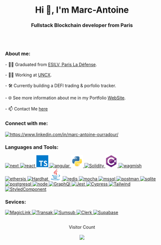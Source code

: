 <h1 align="center">Hi 👋, I'm Marc-Antoine</h1>
<h3 align="center">Fullstack Blockchain developer from Paris</h3>
<Br/><Br/>

<h3 align="left">About me:</h3>
<p align="left">
<div  align="left"> 
- 👨‍🎓 Graduated from <a href="https://www.esilv.fr/">ESILV, Paris La Défense</a>.
<Br/><Br/>
- 👨‍💻 Working at <a href="https://uncx.network/">UNCX</a>.
<Br/><Br/>
- 🛠 Currently building a DEFI trading & porfolio tracker.
<Br/><Br/>
- 🌐 See more information about me in my Portfolio <a href="https://marc-antoineourradour.fr/">WebSite</a>.
<Br/><Br/>
- 📫 Contact Me <a href="mailto:ourradourm@gmail.com">here</a>

<div/>
<h3 align="left">Connect with me:</h3>
<p align="left">
<a href="https://www.linkedin.com/in/marc-antoine-ourradour/" target="blank"><img align="center" src="https://raw.githubusercontent.com/rahuldkjain/github-profile-readme-generator/master/src/images/icons/Social/linked-in-alt.svg" alt="https://www.linkedin.com/in/marc-antoine-ourradour/" height="30" width="40" /></a>
</p>

<h3 align="left">Languages and Tools:</h3>
<p align="left"> 
   <a href="https://nextjs.org/" target="_blank" rel="noreferrer"> <img src="https://testrigor.com/wp-content/uploads/2023/04/nextjs-logo-square.png" alt="next" width="40" height="40"/> </a>
   <a href="https://react.dev/" target="_blank" rel="noreferrer"> <img src="https://pluspng.com/img-png/react-logo-png-javascript-logo-react-js-stickers-mugs-t-shirts-and-much-more-880x1136.jpg" alt="react" width="40" height="40"/> </a>
   <a href="https://www.typescriptlang.org/" target="_blank" rel="noreferrer"> <img src="https://raw.githubusercontent.com/devicons/devicon/master/icons/typescript/typescript-original.svg" alt="typescript" width="40" height="40"/> </a>
  <a href="https://angular.io" target="_blank" rel="noreferrer"> <img src="https://angular.io/assets/images/logos/angular/angular.svg" alt="angular" width="40" height="40"/> </a> 
  <a href="https://www.python.org" target="_blank" rel="noreferrer"> <img src="https://raw.githubusercontent.com/devicons/devicon/master/icons/python/python-original.svg" alt="python" width="40" height="40"/> </a> 
    <a href="https://docs.soliditylang.org/en/v0.8.14/" target="_blank" rel="noreferrer"> <img src="https://upload.wikimedia.org/wikipedia/commons/9/98/Solidity_logo.svg" alt="Solidity" width="40" height="40"/> </a>
  <a href="https://www.w3schools.com/cs/" target="_blank" rel="noreferrer"> <img src="https://raw.githubusercontent.com/devicons/devicon/master/icons/csharp/csharp-original.svg" alt="csharp" width="40" height="40"/> </a>  
     <a href="https://wagmi.sh/" target="_blank" rel="noreferrer"> <img src="https://avatars.githubusercontent.com/u/109633172?s=280&v=4" alt="wagmish" width="40" height="40"/> </a> 
  <a href="https://docs.ethers.io/v5/" target="_blank" rel="noreferrer"> <img src="https://gateway.pinata.cloud/ipfs/QmUGpGEHC3QR2L5h9QMMwSW3NUAAzT7tdqhgxxJL3NbTHJ" alt="ethersjs" width="40" height="40"/> </a> 
   <a href="https://hardhat.org/" target="_blank" rel="noreferrer"> <img src="https://gateway.pinata.cloud/ipfs/QmbUvUbE3v4zxqJofzwDqMDWrt9W9ggfraWMtbWyU9VczJ" alt="Hardhat" width="40" height="40"/> </a> 
  <a href="https://www.java.com" target="_blank" rel="noreferrer"> <img src="https://raw.githubusercontent.com/devicons/devicon/master/icons/java/java-original.svg" alt="java" width="40" height="40"/> </a> 
  <a href="https://redis.io/" target="_blank" rel="noreferrer"> <img src="https://upload.wikimedia.org/wikipedia/fr/6/6b/Redis_Logo.svg" alt="redis" width="40" height="40"/> </a> 
  <a href="https://mochajs.org" target="_blank" rel="noreferrer"> <img src="https://www.vectorlogo.zone/logos/mochajs/mochajs-icon.svg" alt="mocha" width="40" height="40"/> </a> 
  <a href="https://www.microsoft.com/en-us/sql-server" target="_blank" rel="noreferrer"> <img src="https://www.svgrepo.com/show/303229/microsoft-sql-server-logo.svg" alt="mssql" width="40" height="40"/> </a>  
  <a href="https://postman.com" target="_blank" rel="noreferrer"> <img src="https://www.vectorlogo.zone/logos/getpostman/getpostman-icon.svg" alt="postman" width="40" height="40"/> </a> 
  <a href="https://www.sqlite.org/" target="_blank" rel="noreferrer"> <img src="https://www.vectorlogo.zone/logos/sqlite/sqlite-icon.svg" alt="sqlite" width="40" height="40"/> </a> 
  <a href="https://www.postgresql.org/" target="_blank" rel="noreferrer"> <img src="https://upload.wikimedia.org/wikipedia/commons/2/29/Postgresql_elephant.svg" alt="postgresql" width="50" height="50"/> </a> 
 <a href="https://nodejs.org/en" target="_blank" rel="noreferrer"> <img src="https://w7.pngwing.com/pngs/760/885/png-transparent-node-js-javascript-express-js-react-chrome-v8-others-text-logo-sign.png" alt="node" width="80" height="40"/> </a>
   <a href="https://graphql.org/" target="_blank" rel="noreferrer"> <img src="https://res.cloudinary.com/practicaldev/image/fetch/s--LnuNOpZS--/c_limit%2Cf_auto%2Cfl_progressive%2Cq_auto%2Cw_880/https://blog.back4app.com/wp-content/uploads/2019/08/graphql-1120x515.png" alt="GraphQl" width="80" height="40"/> </a>
 <a href="https://jestjs.io" target="_blank" rel="noreferrer"> <img src="https://grafikart.fr/uploads/icons/jest.svg" alt="Jest" width="80" height="40"/> </a>
   <a href="https://www.cypress.io" target="_blank" rel="noreferrer"> <img src="https://th.bing.com/th/id/OIP.NvPgYjeU1dR4cDlYOBsszAAAAA?pid=ImgDet&rs=1" alt="Cypress" width="70" height="30"/> </a>
  <a href="https://tailwindcss.com/" target="_blank" rel="noreferrer"> 
       <img src="https://www.dsmwebgeeks.com/app/uploads/2021/05/tailwindcss-logo.png" alt="Tailwind" width="80" height="40"/> 
  </a>
   <a href="https://styled-components.com" target="_blank" rel="noreferrer"> <img src="https://raw.githubusercontent.com/styled-components/brand/master/styled-components.png" alt="StyledComponent" width="50" height="60"/> </a>

<h3 align="left"  >Sevices:</h3>
<div>
  <a href="https://magic.link/" target="_blank" rel="noreferrer"> <img src="https://moonbeam.network/wp-content/uploads/2021/09/magic-link-500.png" alt="MagicLink" width="100" height="60"/> </a>
  <a href="https://transak.com/" target="_blank" rel="noreferrer"> <img src="https://assets.transak.com/images/website/transak-logo.svg" alt="Transak" width="100" height="60"/> </a>
  <a href="https://sumsub.com/" target="_blank" rel="noreferrer"> <img src="https://financialit.net/sites/default/files/sumsub_3.png" alt="Sumsub" width="100" height="60"/> </a>
  <a href="https://clerk.com/" target="_blank" rel="noreferrer"> <img src="https://clerk.com/_next/image?url=%2Fimages%2Fclerk-logo.svg&w=96&q=75" alt="Clerk" width="100" height="60"/> </a>
  <a href="https://supabase.com/" target="_blank" rel="noreferrer"  align="center" > <img src="https://seeklogo.com/images/S/supabase-logo-AC4F4FCA10-seeklogo.com.png" alt="Supabase" width="160" height="40"/> </a>
</div>

<br/>
<p align="center"> 
  Visitor Count
  <br>
  <br>
  <img src="https://profile-counter.glitch.me/Marco75116/count.svg" />
</p>
